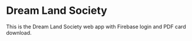 # Dream Land Society

This is the Dream Land Society web app with Firebase login and PDF card download.